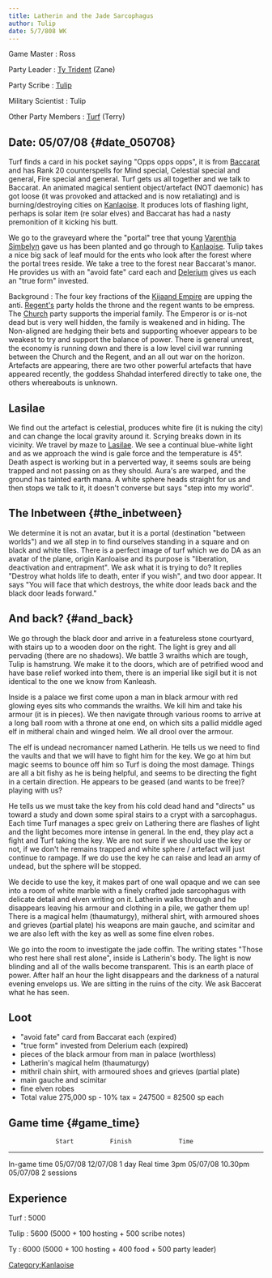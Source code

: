 ```yaml
---
title: Latherin and the Jade Sarcophagus
author: Tulip
date: 5/7/808 WK
---
```


Game Master
: Ross

Party Leader
: [Ty Trident](Ty_Trident "wikilink") (Zane)

Party Scribe
: [Tulip](Tulip "wikilink")

Military Scientist
: Tulip

Other Party Members
: [Turf](Turf "wikilink") (Terry)

## Date: 05/07/08 {#date_050708}

Turf finds a card in his pocket saying \"Opps opps opps\", it is from
[Baccarat](Baccarat "wikilink") and has Rank 20 counterspells for Mind
special, Celestial special and general, Fire special and general. Turf
gets us all together and we talk to Baccarat. An animated magical
sentient object/artefact (NOT daemonic) has got loose (it was provoked
and attacked and is now retaliating) and is burning/destroying cities on
[Kanlaoise](Kanlaoise "wikilink"). It produces lots of flashing light,
perhaps is solar item (re solar elves) and Baccarat has had a nasty
premonition of it kicking his butt.

We go to the graveyard where the \"portal\" tree that young [Varenthia
Simbelyn](Varenthia_Simbelyn "wikilink") gave us has been planted and go
through to [Kanlaoise](Kanlaoise "wikilink"). Tulip takes a nice big
sack of leaf mould for the ents who look after the forest where the
portal trees reside. We take a tree to the forest near Baccarat\'s
manor. He provides us with an \"avoid fate\" card each and
[Delerium](Delerium "wikilink") gives us each an \"true form\" invested.

Background
: The four key fractions of
  the [Kijaand Empire](Kijaand_Empire "wikilink") are upping the
  anti. [Regent\'s](Kosiva_Zaorich "wikilink") party holds the throne
  and the regent wants to be empress. The [Church](Shahdad "wikilink")
  party supports the imperial family. The Emperor is or is-not dead
  but is very well hidden, the family is weakened and in hiding. The
  Non-aligned are hedging their bets and supporting whoever appears to
  be weakest to try and support the balance of power. There is general
  unrest, the economy is running down and there is a low level civil
  war running between the Church and the Regent, and an all out war on
  the horizon. Artefacts are appearing, there are two other powerful
  artefacts that have appeared recently, the goddess Shahdad
  interfered directly to take one, the others whereabouts is unknown.

## Lasilae

We find out the artefact is celestial, produces white fire (it is
nuking the city) and can change the local gravity around it. Scrying
breaks down in its vicinity. We travel by maze
to [Lasilae](Lasilae "wikilink"). We see a continual blue-white light
and as we approach the wind is gale force and the temperature is
45°. Death aspect is working but in a perverted way, it seems souls
are being trapped and not passing on as they should. Aura\'s are
warped, and the ground has tainted earth mana. A white sphere heads
straight for us and then stops we talk to it, it doesn't converse but
says "step into my world".

## The Inbetween {#the_inbetween}

We determine it is not an avatar, but it is a portal (destination
"between worlds") and we all step in to find ourselves standing in a
square and on black and white tiles. There is a perfect image of turf
which we do DA as an avatar of the plane, origin Kanloaise and its
purpose is "liberation, deactivation and entrapment". We ask what it
is trying to do? It replies "Destroy what holds life to death, enter if
you wish", and two door appear. It says "You will face that which
destroys, the white door leads back and the black door leads forward."

## And back? {#and_back}

We go through the black door and arrive in a featureless stone
courtyard, with stairs up to a wooden door on the right. The light is
grey and all pervading (there are no shadows). We battle 3 wraiths which
are tough, Tulip is hamstrung. We make it to the doors, which are of
petrified wood and have base relief worked into them, there is an
imperial like sigil but it is not identical to the one we know from
Kanleash.

Inside is a palace we first come upon a man in black armour with red
glowing eyes sits who commands the wraiths. We kill him and take his
armour (it is in pieces). We then navigate through various rooms to
arrive at a long ball room with a throne at one end, on which sits a
pallid middle aged elf in mitheral chain and winged helm. We all drool
over the armour.

The elf is undead necromancer named Latherin. He tells us we need to
find the vaults and that we will have to fight him for the key. We go
at him but magic seems to bounce off him so Turf is doing the most
damage. Things are all a bit fishy as he is being helpful, and seems
to be directing the fight in a certain direction. He appears to be
geased (and wants to be free)? playing with us?

He tells us we must take the key from his cold dead hand and "directs"
us toward a study and down some spiral stairs to a crypt with a
sarcophagus. Each time Turf manages a spec greiv on Lathering there
are flashes of light and the light becomes more intense in general. In
the end, they play act a fight and Turf taking the key. We are not
sure if we should use the key or not, if we don't he remains trapped
and white sphere / artefact will just continue to rampage. If we do
use the key he can raise and lead an army of undead, but the sphere
will be stopped.

We decide to use the key, it makes part of one wall opaque and we can
see into a room of white marble with a finely crafted jade sarcophagus
with delicate detail and elven writing on it. Latherin walks through and
he disappears leaving his armour and clothing in a pile, we gather them
up! There is a magical helm (thaumaturgy), mitheral shirt, with armoured
shoes and grieves (partial plate) his weapons are main gauche, and
scimitar and we are also left with the key as well as some fine elven
robes.

We go into the room to investigate the jade coffin. The writing states
"Those who rest here shall rest alone", inside is Latherin's body. The
light is now blinding and all of the walls become transparent.  This
is an earth place of power. After half an hour the light disappears
and the darkness of a natural evening envelops us. We are sitting in
the ruins of the city. We ask Baccerat what he has seen.

## Loot

-   "avoid fate" card from Baccarat each (expired)
-   "true form" invested from Delerium each (expired)
-   pieces of the black armour from man in palace (worthless)
-   Latherin's magical helm (thaumaturgy)
-   mithril chain shirt, with armoured shoes and grieves (partial plate)
-   main gauche and scimitar
-   fine elven robes
-   Total value 275,000 sp - 10% tax = 247500 = 82500 sp each

## Game time {#game_time}

                 Start          Finish             Time
  -------------- -------------- ------------------ ------------
  In-game time   05/07/08       12/07/08           1 day
  Real time      3pm 05/07/08   10.30pm 05/07/08   2 sessions

## Experience

Turf
: 5000

Tulip
: 5600 (5000 + 100 hosting + 500 scribe notes)

Ty
: 6000 (5000 + 100 hosting + 400 food + 500 party leader)

[Category:Kanlaoise](Category:Kanlaoise "wikilink")
